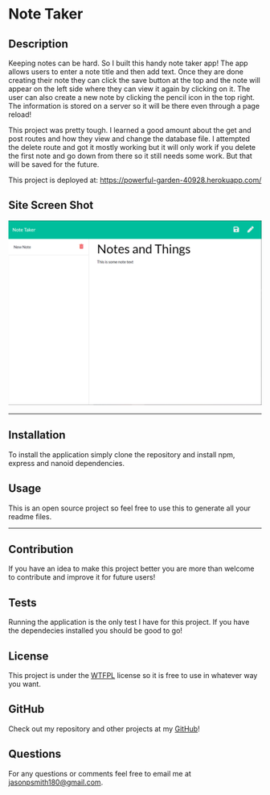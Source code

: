 # Note Taker

## Description
Keeping notes can be hard. So I built this handy note taker app! The app allows users to enter a note title and then add text. Once they are done creating their note they can click the save button at the top and the note will appear on the left side where they can view it again by clicking on it. The user can also create a new note by clicking the pencil icon in the top right. The information is stored on a server so it will be there even through a page reload!

This project was pretty tough. I learned a good amount about the get and post routes and how they view and change the database file. I attempted the delete route and got it mostly working but it will only work if you delete the first note and go down from there so it still needs some work. But that will be saved for the future.

This project is deployed at: https://powerful-garden-40928.herokuapp.com/

## Site Screen Shot
![Site Screen Shot](/public/assets/images/screenshot.png)


***

## Installation
To install the application simply clone the repository and install npm, express and nanoid dependencies.

## Usage
This is an open source project so feel free to use this to generate all your readme files.

***

## Contribution
If you have an idea to make this project better you are more than welcome to contribute and improve it for future users!

## Tests
Running the application is the only test I have for this project. If you have the dependecies installed you should be good to go!

## License
This project is under the [WTFPL](http://www.wtfpl.net/about/) license so it is free to use in whatever way you want.

## GitHub
Check out my repository and other projects at my [GitHub](https://github.com/jasonpsmith180)!

## Questions
For any questions or comments feel free to email me at jasonpsmith180@gmail.com.